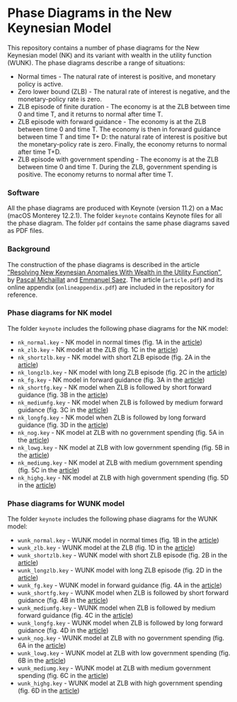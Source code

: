 # Phase Diagrams in the New Keynesian Model

This repository contains a number of phase diagrams for the New Keynesian model (NK) and its variant with wealth in the utility function (WUNK). The phase diagrams describe a range of situations:

* Normal times  -  The natural rate of interest is positive, and monetary policy is active.
* Zero lower bound (ZLB) - The natural rate of interest is negative, and the monetary-policy rate is zero.
* ZLB episode of finite duration - The economy is at the ZLB between time 0 and time T, and it returns to normal after time T.
* ZLB episode with forward guidance - The economy is at the ZLB between time 0 and time T. The economy is then in forward guidance between time T and time T+ D: the natural rate of interest is positive but the monetary-policy rate is zero. Finally, the economy returns to normal after time T+D. 
* ZLB episode with government spending - The economy is at the ZLB between time 0 and time T. During the ZLB, government spending is positive. The economy returns to normal after time T.

### Software

All the phase diagrams are produced with Keynote (version 11.2) on a Mac (macOS Monterey 12.2.1). The folder `keynote` contains Keynote files for all the phase diagram. The folder `pdf` contains the same phase diagrams saved as PDF files.

### Background

The construction of the phase diagrams is described in the article ["Resolving New Keynesian Anomalies With Wealth in the Utility Function"](https://doi.org/10.1162/rest_a_00893), by [Pascal Michaillat](https://www.pascalmichaillat.org) and [Emmanuel Saez](https://eml.berkeley.edu/~saez/). The article (`article.pdf`) and its online appendix (`onlineappendix.pdf`) are included in the repository for reference.

### Phase diagrams for NK model

The folder `keynote` includes the following phase diagrams for the NK model:

* `nk_normal.key` - NK model in normal times (fig. 1A in the [article](https://doi.org/10.1162/rest_a_00893))
* `nk_zlb.key` - NK model at the ZLB (fig. 1C in the [article](https://doi.org/10.1162/rest_a_00893))
* `nk_shortzlb.key` - NK model with short ZLB episode (fig. 2A in the [article](https://doi.org/10.1162/rest_a_00893))
* `nk_longzlb.key` - NK model with long ZLB episode (fig. 2C in the [article](https://doi.org/10.1162/rest_a_00893))
* `nk_fg.key` - NK model in forward guidance (fig. 3A in the [article](https://doi.org/10.1162/rest_a_00893))
* `nk_shortfg.key` - NK model when ZLB is followed by short forward guidance (fig. 3B in the [article](https://doi.org/10.1162/rest_a_00893))
* `nk_mediumfg.key` - NK model when ZLB is followed by medium forward guidance (fig. 3C in the [article](https://doi.org/10.1162/rest_a_00893))
* `nk_longfg.key` - NK model when ZLB is followed by long forward guidance (fig. 3D in the [article](https://doi.org/10.1162/rest_a_00893))
* `nk_nog.key` - NK model at ZLB with no government spending (fig. 5A in the [article](https://doi.org/10.1162/rest_a_00893))
* `nk_lowg.key` - NK model at ZLB with low government spending (fig. 5B in the [article](https://doi.org/10.1162/rest_a_00893))
* `nk_mediumg.key` - NK model at ZLB with medium government spending (fig. 5C in the [article](https://doi.org/10.1162/rest_a_00893))
* `nk_highg.key` - NK model at ZLB with high government spending (fig. 5D in the [article](https://doi.org/10.1162/rest_a_00893))

### Phase diagrams for WUNK model

The folder `keynote` includes the following phase diagrams for the WUNK model:

* `wunk_normal.key` - WUNK model in normal times (fig. 1B in the [article](https://doi.org/10.1162/rest_a_00893))
* `wunk_zlb.key` - WUNK model at the ZLB (fig. 1D in the [article](https://doi.org/10.1162/rest_a_00893))
* `wunk_shortzlb.key` - WUNK model with short ZLB episode (fig. 2B in the [article](https://doi.org/10.1162/rest_a_00893))
* `wunk_longzlb.key` - WUNK model with long ZLB episode (fig. 2D in the [article](https://doi.org/10.1162/rest_a_00893))
* `wunk_fg.key` - WUNK model in forward guidance (fig. 4A in the [article](https://doi.org/10.1162/rest_a_00893))
* `wunk_shortfg.key` - WUNK model when ZLB is followed by short forward guidance (fig. 4B in the [article](https://doi.org/10.1162/rest_a_00893))
* `wunk_mediumfg.key` - WUNK model when ZLB is followed by medium forward guidance (fig. 4C in the [article](https://doi.org/10.1162/rest_a_00893))
* `wunk_longfg.key` - WUNK model when ZLB is followed by long forward guidance (fig. 4D in the [article](https://doi.org/10.1162/rest_a_00893))
* `wunk_nog.key` - WUNK model at ZLB with no government spending (fig. 6A in the [article](https://doi.org/10.1162/rest_a_00893))
* `wunk_lowg.key` - WUNK model at ZLB with low government spending (fig. 6B in the [article](https://doi.org/10.1162/rest_a_00893))
* `wunk_mediumg.key` - WUNK model at ZLB with medium government spending (fig. 6C in the [article](https://doi.org/10.1162/rest_a_00893))
* `wunk_highg.key` - WUNK model at ZLB with high government spending (fig. 6D in the [article](https://doi.org/10.1162/rest_a_00893))

